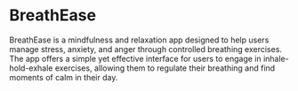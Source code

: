 # BreathEase
BreathEase is a mindfulness and relaxation app designed to help users manage stress, anxiety, and anger through controlled breathing exercises. The app offers a simple yet effective interface for users to engage in inhale-hold-exhale exercises, allowing them to regulate their breathing and find moments of calm in their day.
